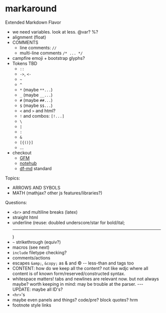 markaround
==========

Extended Markdown Flavor

- we need variables. look at less. @var? %? 
- alignment (float)
- COMMENTS
	- line comments: `//`
	- multi-line comments `/* ... */`
- campfire emoji + bootstrap glyphs?
- Tokens TBD
	- `::`
	- `->`, `<-`
	- `~`
	- `^`
	- `*` (maybe `**...`)
	- `_` (maybe `__...`)
	- `#` (maybe `##...`)
	- `$` (maybe `$$...`)
	- `<` and `>` and html?
	- `!` and combos: `[!...]`
	- `\`
	- `|`
	- `:`
	- `&`
	- `[{()}]`
	- ...
- checkout 
	- [GFM](https://help.github.com/articles/github-flavored-markdown)
	- [notehub](http://www.notehub.org/)
	- [df-md](http://daringfireball.net/projects/markdown/syntax) standard
	
Topics:

- ARROWS AND SYBOLS
- MATH (mathjax? other js features/libraries?)

Questions:

- `<br>` and multiline breaks (latex)
- straight html
- underline (reuse: doubled underscore/star for bold/ital; <hr>)
- `~` strikethrough (equiv?)
- macros (see next)
- `include` filetype checking?
- comments/actions
- escapes `&amp;`, `&copy;` as & and © -- less-than and tags too
- CONTENT: how do we keep all the content? not like wdjc where all content is of known form/reserved/constructed syntax.
- whitespace matters! tabs and newlines are relevant now. but not always maybe? worth keeping in mind: may be trouble at the parser. ---UPDATE: maybe all ID's?
- `<hr>`'s
- maybe even panels and things? code/pre? block quotes? hrm
- footnote style links
